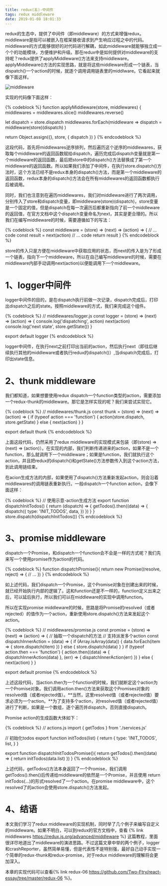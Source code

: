 ```yaml
---
title: redux(五)-中间件
tags: redux middleware
date: 2019-01-08 18:01:33
---
```


redux的生态中，提供了中间件（即middleware）的方式来增强redux。middleware是指可以被嵌入在框架接收请求到产生响应过程之中的代码。middleware的方式能够很好的对代码进行解耦，如此middleware就能够独立成一个个的功能模块，方便维护和升级。那在redux中是如何提供对middleware的支持呢？redux提供了applyMiddleware()方法来支持middleware。applyMiddleware()方法的实现思路，就是将这些middleware形成一个链表，当dispatch()一个action的时候，就逐个调用调用链表里的middlware。它看起来就像下面这样。

![middleware](redux-middleware.png)

实现的代码像下面这样：

{% codeblock %}
function applyMiddleware(store, middlewares) {
  middlewares = middlewares.slice()
  middlewares.reverse()

  let dispatch = store.dispatch
  middlewares.forEach(middleware =>
    dispatch = middleware(store)(dispatch)
  )

  return Object.assign({}, store, { dispatch })
}
{% endcodeblock %}

这段代码，首先将middlewares逆序排列，然后遍历这个逆序的middlewares，获取每个middleware的返回函数赋给dispatch，遍历完成后dispatch变量就是第一个middleware的返回函数，最后把store中的dispatch()方法替换成了第一个middleware的返回函数。所以如果我们添加了中间件，在执行store.dispatch()方法时，这个方法已经不是redux本身的dispatch()方法，而是第一个middleware的返回函数，redux本身的dispatch()方法会在所有middlewares的返回函数都执行后被调用。

同时，我们也注意到在遍历middlewares，我们对middleware进行了两次调用，分别传入了store和dispatch变量，即middleware(store)(dispatch)，store变量是一个固定的值，但是dispatch在每一次遍历后都重新指向了前一个middleware的返回值，在官方文档中这个dispatch变量命名为next，其实是更合理的。所以我们在编写middleware的时候，需要遵循如下的写法：

{% codeblock %}
const middleware = (store) => (next) => (action) => {
    // ... code
    const result = next(action)
    // ... code
    return result
}
{% endcodeblock %}

store的传入只是方便在middleware中获取应用的状态，而next的传入是为了形成一个链表，指向下一个middleware，所以在自己编写middleware的时候，需要在middleware内部手动调用next(action)以便能调用下一个middleware。

# 1、logger中间件

logger中间件的目的，是在dispatch执行前做一次记录，dispatch完成后，打印出dispatch之后的state。按照middleware的方式，我们来完成这个组件。

{% codeblock %}
// middlewares/logger.js
const logger = (store) => (next) => (action) => {
    console.log('dispatching', action)
    next(action)
    console.log('next state', store.getState())
}

export default logger
{% endcodeblock %}

logger中间件，在执行next之前打印出当前的action，然后执行next（即往后继续执行其他的middleware或者执行redux的dispatch()）,当dispatch完成后，打印出state信息。

# 2、thunk middleware

我们都知道，如果想要使用redux dispatch一个function类型的action，需要添加一个redux-thunk的middleware。那它是怎样实现的呢？我们来尝试实现它。

{% codeblock %}
// middlewares/thunk.js
const thunk = (store) => (next) => (action) => {
    if (typeof action === 'function') {
        action(store.dispatch, store.getState)
    } else {
        next(action)
    }
}

export default thunk
{% endcodeblock %}

上面这段代码，仍然采用了redux middleware的实现模式来包装（即(store) => (next) => (action)）。在实现的内部，我们判断传递进来的action，如果不是一个function，那么就调用下一个middleware；如果是function，我们就执行这个action，并且把redux的dispatch()和getState()方法参数传入到这个action方法，到此调用链结束。

在acion生成方法的内部，如果使用了dispatch()方法重新发起action，则会沿着middlewares的调用链表重新执行。一般dispatch一个function action，会像下面这样：

{% codeblock %}
// 使用示意-action生成方法
export function dispatchInitTodos() {
  return (dispatch) => {
    getTodos().then((data) => {
      dispatch({
        type: 'INIT_TODOS',
        data,
      })
    })
  }
}
store.dispatch(dispatchInitTodos())
{% endcodeblock %}

# 3、promise middleware

dispatch一个Promise，和dispatch一个function会不会是一样的方式呢？我们先来写一个使用promise作为action的代码。

{% codeblock %}
function dispatchPromise(){
  return  new Promise((resolve, reject) => {
    // ...
  })
}
{% endcodeblock %}

如上述代码，我们dispatch一个Promise，这个Promise对象在创建出来的时候，就已经开始执行内部的逻辑了。这和function还是不一样的，function定义出来之后，可以延后执行，所以我们可以在middleware的实现中调用function。

所以在实现promise middleware的时候，思路是将Promise的resolved（或者rejected）的值作为一个action，重新使用store.dispatch()方法来发起这个action。

{% codeblock %}
// middlewares/promise.js
const promise = (store) => (next) => (action) => {
    // 抽取一个dispatch的方法
    // 支持派发多个action
    const dispatchInnerAction = (data) => {
        if (Array.isArray(data)) {
            data.forEach(item => {
                store.dispatch(item)
            })
        } else {
            store.dispatch(data)
        }
    }
    if (typeof action.then === 'function') {
        action.then((data) => {
            dispatchInnerAction(data)
        }, (err) => {
            dispatchInnerAction(err)
        })
    } else {
        next(action)
    }
}

export default promise
{% endcodeblock %}

上述这段代码，当action.then为一个function的时候，我们就断定这个action为一个Promise对象。我们调用action.then()方法来获取这个Promises对象的resolved值（或者rejected值）。**当然，这里resolved值（或者rejected值）要求必须为一个action。**为了支持多个action，对resolved值（或者rejected值）进行了判断，如果是一个数组，逐个遍历并dispatch，否则直接dispatch。

Promise action的生成函数大体如下：

{% codeblock %}
// actions.js
import { getTodos } from './services.js'

// 初始化todos
export function initTodos(list) {
  return {
    type: 'INIT_TODOS',
    list,
  }
}

export function dispatchInitTodosPromise(){
  return  getTodos().then((data) => {
    return initTodos(data.list)
  })
}
{% endcodeblock %}

上述代码，getTodos()方法本身返回了一个Promise，我们调用getTodos().then()后传递给middleware的依然是一个Promise，并且使用 return initTodos(...)的形式resolved了一个action。在promise middleware中，这个resolved了的action会使用store.dispatch()方法发起。

# 4、结语

本文我们学习了redux middleware的实现机制，同时举了几个例子来编写自定义的middleware。如果不明白，可以到redux的官方文档中，查看 {% link middlewares https://redux.js.org/advanced/middleware %} 这篇教程，里面很详尽地道出了middleware的演进思路。不过这篇文章中举的两个例子，logger和crashReporter，虽然简单易懂，但是代表性不是特别强，最好自己动手实现一个简单的redux-thunk和redux-promise，对于redux middleware的理解将会更加深入。

本章的实现代码可以查看{% link redux-06 https://github.com/Two-Ftry/react-essay/tree/master/redux-06 %}。